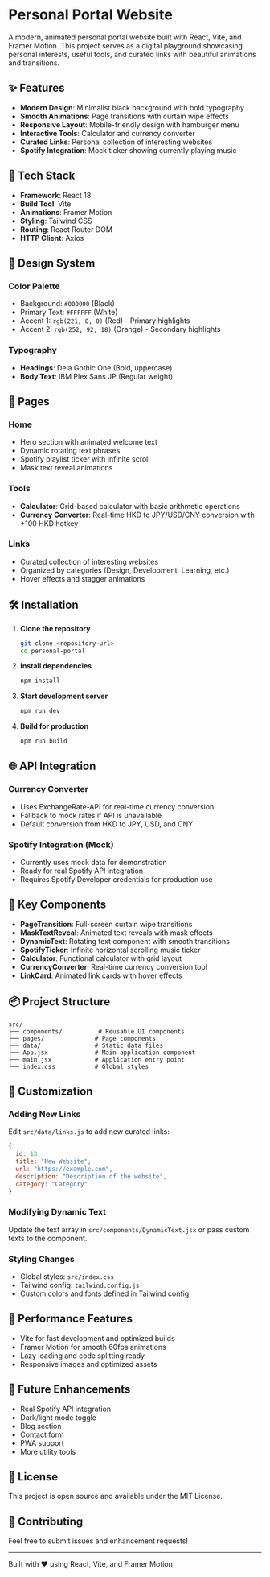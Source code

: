 # Personal Portal Website

A modern, animated personal portal website built with React, Vite, and Framer Motion. This project serves as a digital playground showcasing personal interests, useful tools, and curated links with beautiful animations and transitions.

## ✨ Features

- **Modern Design**: Minimalist black background with bold typography
- **Smooth Animations**: Page transitions with curtain wipe effects
- **Responsive Layout**: Mobile-friendly design with hamburger menu
- **Interactive Tools**: Calculator and currency converter
- **Curated Links**: Personal collection of interesting websites
- **Spotify Integration**: Mock ticker showing currently playing music

## 🚀 Tech Stack

- **Framework**: React 18
- **Build Tool**: Vite
- **Animations**: Framer Motion
- **Styling**: Tailwind CSS
- **Routing**: React Router DOM
- **HTTP Client**: Axios

## 🎨 Design System

### Color Palette
- Background: `#000000` (Black)
- Primary Text: `#FFFFFF` (White)
- Accent 1: `rgb(221, 0, 0)` (Red) - Primary highlights
- Accent 2: `rgb(252, 92, 18)` (Orange) - Secondary highlights

### Typography
- **Headings**: Dela Gothic One (Bold, uppercase)
- **Body Text**: IBM Plex Sans JP (Regular weight)

## 📱 Pages

### Home
- Hero section with animated welcome text
- Dynamic rotating text phrases
- Spotify playlist ticker with infinite scroll
- Mask text reveal animations

### Tools
- **Calculator**: Grid-based calculator with basic arithmetic operations
- **Currency Converter**: Real-time HKD to JPY/USD/CNY conversion with +100 HKD hotkey

### Links
- Curated collection of interesting websites
- Organized by categories (Design, Development, Learning, etc.)
- Hover effects and stagger animations

## 🛠️ Installation

1. **Clone the repository**
   ```bash
   git clone <repository-url>
   cd personal-portal
   ```

2. **Install dependencies**
   ```bash
   npm install
   ```

3. **Start development server**
   ```bash
   npm run dev
   ```

4. **Build for production**
   ```bash
   npm run build
   ```

## 🌐 API Integration

### Currency Converter
- Uses ExchangeRate-API for real-time currency conversion
- Fallback to mock rates if API is unavailable
- Default conversion from HKD to JPY, USD, and CNY

### Spotify Integration (Mock)
- Currently uses mock data for demonstration
- Ready for real Spotify API integration
- Requires Spotify Developer credentials for production use

## 🎯 Key Components

- **PageTransition**: Full-screen curtain wipe transitions
- **MaskTextReveal**: Animated text reveals with mask effects
- **DynamicText**: Rotating text component with smooth transitions
- **SpotifyTicker**: Infinite horizontal scrolling music ticker
- **Calculator**: Functional calculator with grid layout
- **CurrencyConverter**: Real-time currency conversion tool
- **LinkCard**: Animated link cards with hover effects

## 📦 Project Structure

```
src/
├── components/          # Reusable UI components
├── pages/              # Page components
├── data/               # Static data files
├── App.jsx             # Main application component
├── main.jsx            # Application entry point
└── index.css           # Global styles
```

## 🔧 Customization

### Adding New Links
Edit `src/data/links.js` to add new curated links:

```javascript
{
  id: 13,
  title: "New Website",
  url: "https://example.com",
  description: "Description of the website",
  category: "Category"
}
```

### Modifying Dynamic Text
Update the text array in `src/components/DynamicText.jsx` or pass custom texts to the component.

### Styling Changes
- Global styles: `src/index.css`
- Tailwind config: `tailwind.config.js`
- Custom colors and fonts defined in Tailwind config

## 🚀 Performance Features

- Vite for fast development and optimized builds
- Framer Motion for smooth 60fps animations
- Lazy loading and code splitting ready
- Responsive images and optimized assets

## 🔮 Future Enhancements

- Real Spotify API integration
- Dark/light mode toggle
- Blog section
- Contact form
- PWA support
- More utility tools

## 📄 License

This project is open source and available under the MIT License.

## 🤝 Contributing

Feel free to submit issues and enhancement requests!

---

Built with ❤️ using React, Vite, and Framer Motion 